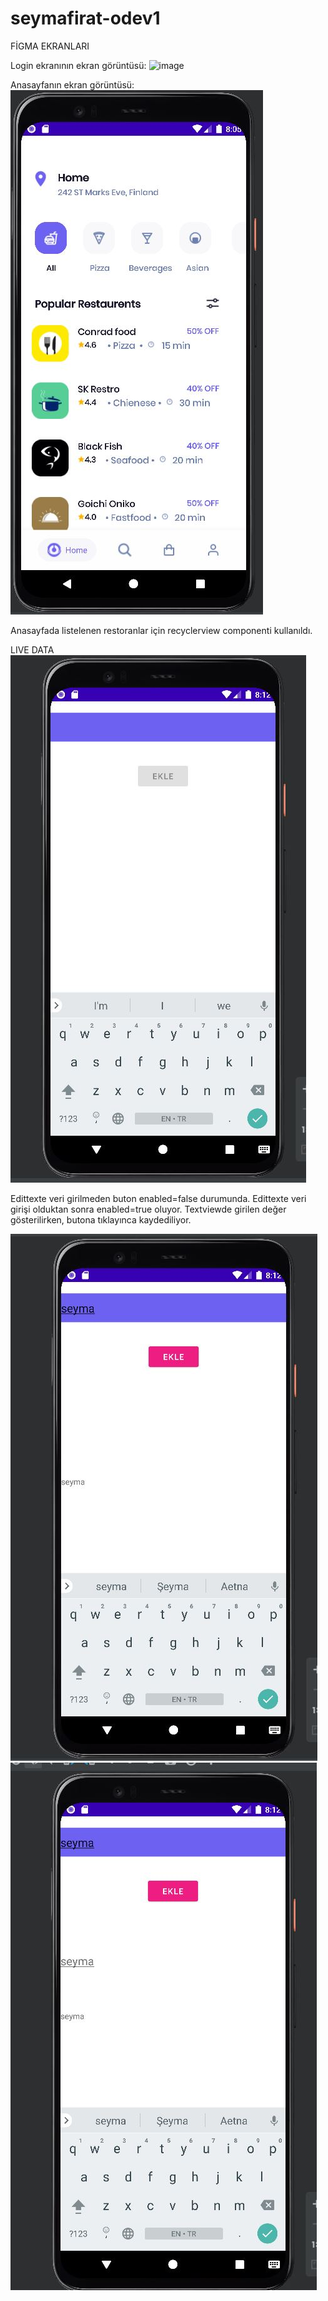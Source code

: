 # seymafirat-odev1
FİGMA EKRANLARI

Login ekranının ekran görüntüsü:
![image](loginscreen.PNG)

Anasayfanın ekran görüntüsü:
![image](homescreen.JPG)

Anasayfada listelenen restoranlar için recyclerview componenti kullanıldı.

LIVE DATA
![image](ld1.JPG)

Edittexte veri girilmeden buton enabled=false durumunda. Edittexte veri girişi olduktan sonra enabled=true oluyor. Textviewde girilen değer gösterilirken, butona tıklayınca kaydediliyor.

![image](ld2.JPG)
![image](ld3.JPG)

